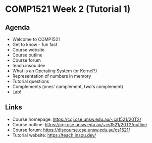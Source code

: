 # COMP1521 Week 2 (Tutorial 1)

## Agenda

- Welcome to COMP1521
- Get to know - fun fact
- Course website
- Course outline
- Course forum
- teach.insou.dev
- What is an Operating System (or Kernel?)
- Representation of numbers in memory
- Tutorial questions
- Complements (ones' complement, two's complement)
- Lab!

## Links

- Course homepage: https://cgi.cse.unsw.edu.au/~cs1521/20T2/
- Course outline: https://cgi.cse.unsw.edu.au/~cs1521/20T2/outline
- Course forum: https://discourse.cse.unsw.edu.au/cs1521/
- Tutorial website: https://teach.insou.dev/
